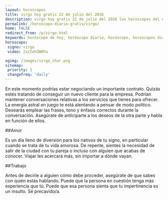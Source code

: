 ```yaml
---
layout: horoscopos
title: virgo hoy gratis 22 de julio del 2016 
description: virgo hoy gratis 22 de julio del 2016 los horoscopos del dia, amor, trabajo, vida personal. Todas las predicciones para virgo gratis. Ahora Tambien podes consultar el Oraculo SI o NO http://horoscopo-del-dia.com/oraculo-si-no/ 
permalink: /horoscopo-diario-gratis/virgo/
home: FALSE
redirect_from: /p/virgo.html
keywords: horóscopo de hoy, horóscopo diario, horóscopo, horoscopos diarios gratis del dia de hoy, horóscopo diario gratis,horóscopo 2016, horóscopo esperanza gracia, horoscopo virgo hoy, horoscop, horóscopos gratis, horoscopo virgo, horoscopo virgo 2016, Tarot, Astrologia, Zodíaco, virgo, horoscopo gratis
horoscopo:
 signo: virgo
 video: 2xzIehZW0Fw

ogimg: /images/virgo_char.png
sitemap:
 priority: 1
 changefreq: 'daily'
---
```



En este momento podrías estar negociando un importante contrato. Quizás estés tratando de conseguir un nuevo cliente para la empresa. Podrían mantener conversaciones relativas a los servicios que tienes para ofrecer. La energía astral en juego te está alentando a pensar de modo político. Desearás emplear las frases, tono y énfasis correctos durante la conversación. Asegúrate de anticiparte a los deseos de la otra parte y habla en función de ellos.

##Amor

Es un día lleno de diversión para los nativos de tu signo, en particular cuando se trata de tu vida amorosa. De repente, sientes la necesidad de salir de la ciudad con tu pareja o incluso con alguien que acabas de conocer. Viajar les acercará más, sin importar a dónde vayan.

##Trabajo

Antes de decirle a alguien cómo debe proceder, asegúrate de que sabes con quién estás hablando. Puede que la persona en cuestión tenga más experiencia que tú. Puede que esa persona sienta que tu impertinencia es un insulto. Sé precavido/a.